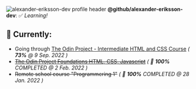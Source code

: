 ![alexander-eriksson-dev profile header](https://i.imgur.com/J2To6OL.png)
**@github/alexander-eriksson-dev**: ✅ *Learning!*

## 📖 Currently: 

- Going through [The Odin Project - Intermediate HTML and CSS Course](https://www.theodinproject.com/paths/full-stack-javascript/courses/intermediate-html-and-css/) *( **73%** @ 9 Sep. 2022 )*
- ~~[The Odin Project Foundations HTML, CSS, Javascript](https://www.theodinproject.com/paths/foundations/courses/foundations)~~ *( 🎊 **100%** COMPLETED @ 2 Feb. 2022 )*
- ~~Remote school course "Programmering 1"~~ *( 🎊 **100%** COMPLETED @ 28 Jan. 2022 )*
